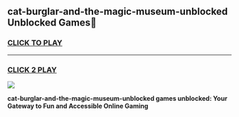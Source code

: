 
## cat-burglar-and-the-magic-museum-unblocked Unblocked Games👋
<h3>
<a href="https://news.freeplayer.one?title=cat-burglar-and-the-magic-museum-unblocked&ref=16F">CLICK TO PLAY</a></h3>
<hr>

<h3>
<a href="https://news.freeplayer.one?title=cat-burglar-and-the-magic-museum-unblocked&ref=16F">CLICK 2 PLAY</a>
  
</h3>

<a href="https://news.freeplayer.one?title=cat-burglar-and-the-magic-museum-unblocked&ref=16F/"><img src="https://clearcache.store/games.png"></a>


**cat-burglar-and-the-magic-museum-unblocked games unblocked: Your Gateway to Fun and Accessible Online Gaming**
